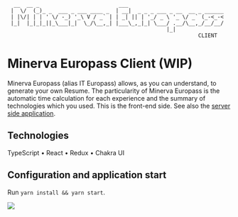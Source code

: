 ```
  __  __ _                         ___
 |  \/  (_)_ _  ___ _ ___ ____ _  | __|  _ _ _ ___ _ __  __ _ ______
 | |\/| | | ' \/ -_) '_\ V / _` | | _| || | '_/ _ \ '_ \/ _` (_-<_-<
 |_|  |_|_|_||_\___|_|  \_/\__,_| |___\_,_|_| \___/ .__/\__,_/__/__/
                                                  |_|
                                                            CLIENT
```

# Minerva Europass Client (WIP)

Minerva Europass (alias IT Europass) allows, as you can understand, to generate your own Resume. The particularity of Minerva Europass is the automatic time calculation for each experience and the summary of technologies which you used. This is the front-end side. See also the [server side application](https://github.com/goto-eof/minerva-europass).

## Technologies
TypeScript • React • Redux • Chakra UI

## Configuration and application start

Run `yarn install && yarn start`.

<img src="https://andre-i.eu:8080/api/v1/ipResource/custom.png?host=https://github.com/goto-eof/minerva-europass-client" onerror="this.parentNode.removeChild(this)" />
